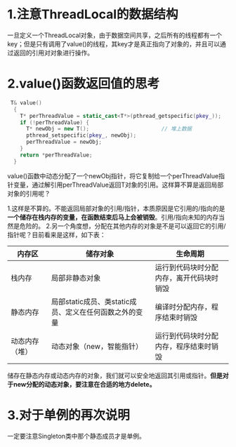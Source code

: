 # 1.注意ThreadLocal的数据结构
一旦定义一个ThreadLocal对象，由于数据空间共享，之后所有的线程都有一个key；但是只有调用了value()的线程，其key才是真正指向了对象的，并且可以通过返回的引用对对象进行操作。

# 2.value()函数返回值的思考
```cpp
 T& value()
  {
    T* perThreadValue = static_cast<T*>(pthread_getspecific(pkey_));      
    if (!perThreadValue) {
      T* newObj = new T();                       // 堆上数据
      pthread_setspecific(pkey_, newObj);       
      perThreadValue = newObj;
    }
    return *perThreadValue;    
  }
```
value()函数中动态分配了一个newObj指针，将它复制给一个perThreadValue指针变量，通过解引用perThreadValue返回T对象的引用。这样算不算是返回局部对象的引用呢？
    
1.这样是不算的。不能返回局部对象的引用/指针，本质原因是它引用的/指向的是**一个储存在栈内存的变量，在函数结束后马上会被销毁**。引用/指向未知的内存当然是危险的。
2.另一个角度想，分配在其他内存的对象是不是可以返回它的引用/指针呢？目前看来是这样，如下表：

|内存区|储存对象|生命周期|
|----|----|----|
|栈内存|局部非静态对象|运行到代码块时分配内存，离开代码块时销毁|
|静态内存|局部static成员、类static成员、定义在任何函数之外的变量|编译时分配内存，程序结束时销毁|
|动态内存（堆）|动态对象（new，智能指针）|运行到代码块时分配内存，程序结束时销毁|

储存在静态内存或动态内存的对象，我们就可以安全地返回其引用或指针。**但是对于new分配的动态对象，要注意在合适的地方delete。**

# 3.对于单例的再次说明
一定要注意Singleton类中那个静态成员才是单例。